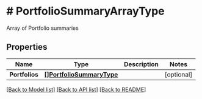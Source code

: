 # # PortfolioSummaryArrayType
Array of Portfolio summaries

## Properties 


Name | Type | Description | Notes
------------ | ------------- | ------------- | -------------
**Portfolios**| [**[]PortfolioSummaryType**](PortfolioSummaryType.md) |   | [optional]


[[Back to Model list]](../../README.md#models) [[Back to API list]](../../README.md#endpoints) [[Back to README]](../../README.md)

